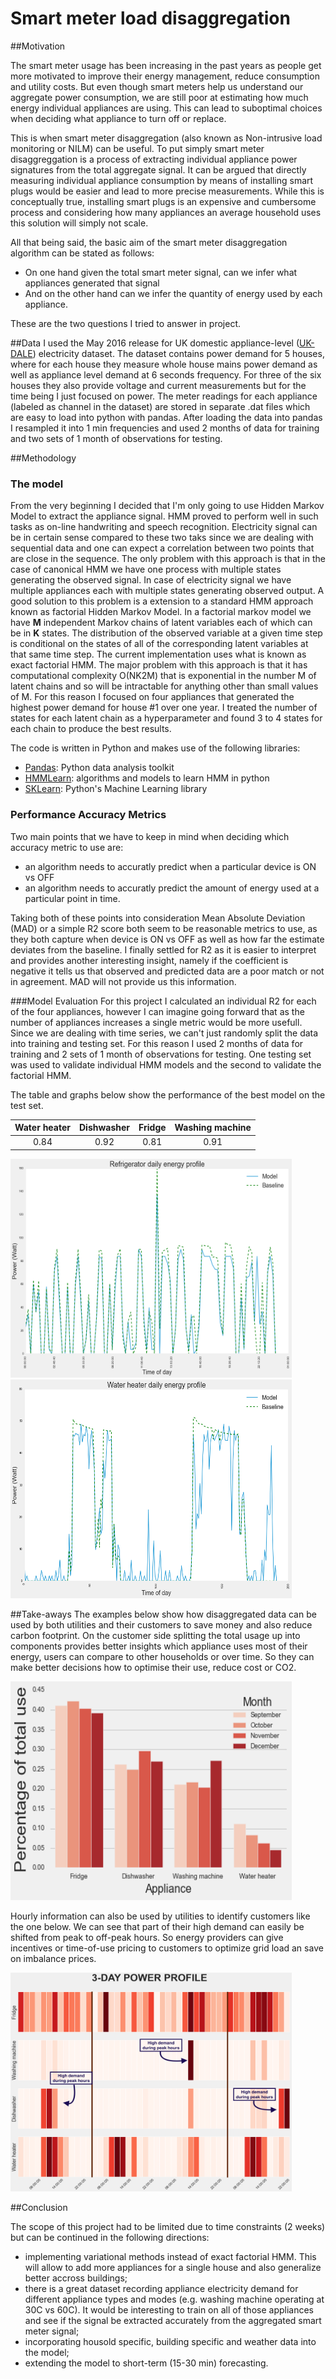 # Smart meter load disaggregation

##Motivation

The smart meter usage has been increasing in the past years as people get more motivated to improve their energy management, reduce consumption and utility costs.
But even though smart meters help us understand our aggregate power consumption, we are still poor at estimating how much energy individual appliances are
using. This can lead to suboptimal choices when deciding what appliance to turn off or replace.

This is when smart meter disaggregation (also known as Non-intrusive load monitoring or NILM) can be useful. To put simply smart meter disaggreggation is a process of 
 extracting individual appliance power signatures from the total aggregate signal. It can be argued that directly measuring individual appliance consumption by 
means of installing smart plugs would be easier and lead to more precise measurements. While this is conceptually true, installing smart plugs is an expensive and cumbersome 
process and considering how many appliances an average household uses this solution will simply not scale.

All that being said, the basic aim of the smart meter disaggregation algorithm can be stated as follows:

- On one hand given the total smart meter signal, can we infer what appliances generated that signal
- And on the other hand can we infer the quantity of energy used by each appliance.

These are the two questions I tried to answer in project.


##Data
I  used the May 2016 release for UK domestic appliance-level ([UK-DALE](http://www.doc.ic.ac.uk/~dk3810/data/)) electricity dataset. 
The dataset contains power demand for 5 houses, where for each house they measure whole house mains power demand as well as appliance level demand
 at 6 seconds frequency.
 For three of the six houses they also provide voltage and current measurements but for the time being I just focused on power.
 The meter readings for each appliance (labeled as channel in the dataset) are stored in separate .dat files which are easy to load into python with pandas.
After loading the data into pandas I resampled it into 1 min frequencies and used 2 months of data for training and two sets of 1 month
of observations for testing. 


##Methodology

### The model
From the very beginning I decided that I'm only going to use Hidden Markov Model to extract the appliance signal. HMM proved to perform well in such 
tasks as on-line handwriting and speech recognition. Electricity signal can be in certain sense compared to these two taks since we are dealing 
with sequential data and one can expect a correlation between two points that are close in the sequence.
The only problem with this approach is that in the case of canonical HMM we have one process with multiple states generating the observed signal. 
In case of electricity signal we have multiple appliances each with multiple states generating observed output. A good solution to this problem is a 
extension to a standard HMM approach known as factorial Hidden Markov Model. 
In a factorial markov model we have **M** independent Markov chains of latent variables each of which can be in **K** states. 
The distribution of the observed variable at
a given time step is conditional on the states of all of the corresponding latent variables at that same time step.
The current implementation uses what is known as exact factorial HMM. The major problem with this approach is that it has computational
 complexity O(NK2M) that is exponential in the number M of latent chains and so will be intractable for anything other than small values of M.
For this reason I focused on four appliances that generated the highest power demand for house #1 over one year. 
I treated the number of states for each latent chain as a hyperparameter and found 3 to 4 states for each chain to produce the best results.

The code is written in Python and makes use of the following libraries:

* [Pandas]: Python data analysis toolkit
* [HMMLearn]: algorithms and models to learn HMM in python
* [SKLearn]: Python's Machine Learning library

[Pandas]: http://pandas.pydata.org/
[HMMLearn]: https://hmmlearn.readthedocs.io/en/latest/
[SKLearn]: http://scikit-learn.org/stable/

### Performance Accuracy Metrics
Two main points that we have to keep in mind when deciding which accuracy metric to use are:

- an algorithm needs to accuratly predict when a particular device is ON vs OFF
- an algorithm needs to accuratly predict the amount of energy used at a particular point in time.

Taking both of these points into consideration Mean Absolute Deviation (MAD) or a simple R2 score both seem to be reasonable metrics to use, as they
both capture when device is ON vs OFF as well as how far the estimate deviates from the baseline. I finally settled for R2 as it is easier to
interpret and provides another interesting insight, namely if the coefficient is negative it tells us that observed and predicted data are a poor match or not in agreement.
MAD will not provide us this information.

###Model Evaluation
For this project I calculated an individual R2 for each of the four appliances, however I can imagine going forward that as the number of appliances 
increases a single metric would be more usefull.
Since we are dealing with time series, we can't just randomly split the data into training and testing set. For this reason I used 2 months of data 
for training and 2 sets of 1 month of observations for testing. One testing set was used to validate individual HMM models and the second to validate the
factorial HMM.

The table and graphs below show the performance of the best model on the test set.

|  Water heater  |   Dishwasher   |     Fridge      | Washing machine |
|:--------------:|:--------------:|:---------------:|:---------------:|
|        0.84    |       0.92     |       0.81      |       0.91      |


<img src="/img/fridge_profile.png" width="450" height="350" />


<img src="/img/kettle.png" width="450" height="350"/>


##Take-aways
The examples below show how disaggregated data can be used by both utilities and their customers to save money and also reduce carbon footprint.
On the customer side splitting the total usage up into components provides better insights which appliance uses most of their energy,
 users can compare to other households or over time. So they can make better decisions how to optimise their use, reduce cost or CO2.
 
<img src="/img/monthly.png" width="450" height="350" />

Hourly information can also be used by utilities to identify customers like the one below. We can see that part of their high demand can 
easily be shifted from peak to off-peak hours. So energy providers  can give incentives or time-of-use pricing to customers to optimize grid load an 
save on imbalance prices. 

<img src="/img/3_days_ind.png" width="450" height="350" />


##Conclusion


The scope of this project had to be limited due to time constraints (2 weeks) but can be continued in the following directions:

- implementing variational methods instead of exact factorial HMM. This will allow to add more appliances for a single house and also generalize better accross buildings;
- there is a great dataset recording appliance electricity demand for different appliance types and modes (e.g. washing machine operating at 30C vs 60C).
It would be interesting to train on all of those appliances and see if the signal be extracted accurately from the aggregated smart meter signal;
- incorporating housold specific, building specific and weather data into the model;
- extending the model to short-term (15-30 min) forecasting.